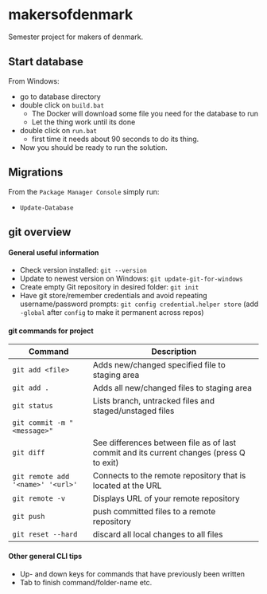 # makersofdenmark
Semester project for makers of denmark. 

## Start database
From Windows:
- go to database directory
- double click on `build.bat`
  * The Docker will download some file you need for the database to run
  * Let the thing work until its done
- double click on `run.bat`
  * first time it needs about 90 seconds to do its thing.
- Now you should be ready to run the solution.

## Migrations
From the `Package Manager Console` simply run:
- `Update-Database`

## git overview
#### General useful information 

- Check version installed: `git --version`
- Update to newest version on Windows: `git update-git-for-windows`
- Create empty Git repository in desired folder: `git init`
- Have git store/remember credentials and avoid repeating username/password prompts: `git config credential.helper store` (add `-global` after `config` to make it permanent across repos)

#### git commands for project
Command | Description
------- | -----------
`git add <file>` | Adds new/changed specified file to staging area
`git add .` | Adds all new/changed files to staging area
`git status` | Lists branch, untracked files and staged/unstaged files
`git commit -m "<message>"` |
`git diff` | See differences between file as of last commit and its current changes (press Q to exit)
`git remote add '<name>' '<url>'` | Connects to the remote repository that is located at the URL
`git remote -v` | Displays URL of your remote repository
`git push` | push committed files to a remote repository
`git reset --hard` | discard all local changes to all files


#### Other general CLI tips
- Up- and down keys for commands that have previously been written
- Tab to finish command/folder-name etc.
